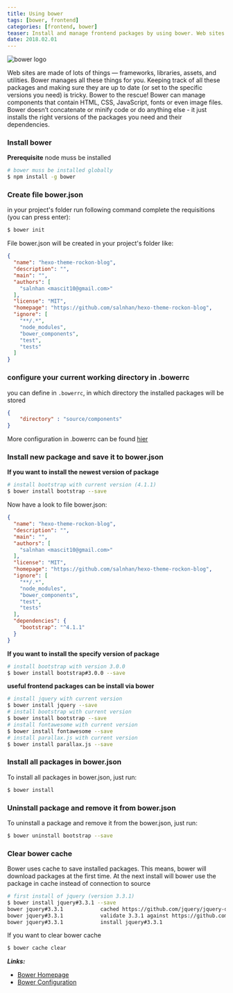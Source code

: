 ```yaml
---
title: Using bower
tags: [bower, frontend]
categories: [frontend, bower]
teaser: Install and manage frontend packages by using bower. Web sites are made of lots of things frameworks, libraries, assets, and utilities. Bower manages all these things for you.
date: 2018.02.01
---
```


![bower logo](https://bower.io/img/bower-logo.svg "Logo Bower")

Web sites are made of lots of things — frameworks, libraries, assets, and utilities. Bower manages all these things for you.
Keeping track of all these packages and making sure they are up to date (or set to the specific versions you need) is tricky. Bower to the rescue!
Bower can manage components that contain HTML, CSS, JavaScript, fonts or even image files. Bower doesn’t concatenate or minify code or do anything else - it just installs the right versions of the packages you need and their dependencies.


### Install bower

**Prerequisite**
 node muss be installed

```bash
# bower muss be installed globally
$ npm install -g bower
```

### Create file bower.json

in your project's folder run following command complete the requisitions (you can press enter):

```bash
$ bower init
```

File bower.json will be created in your project's folder like:

```json
{
  "name": "hexo-theme-rockon-blog",
  "description": "",
  "main": "",
  "authors": [
    "salnhan <mascit10@gmail.com>"
  ],
  "license": "MIT",
  "homepage": "https://github.com/salnhan/hexo-theme-rockon-blog",
  "ignore": [
    "**/.*",
    "node_modules",
    "bower_components",
    "test",
    "tests"
  ]
}
```

### configure your current working directory in .bowerrc

you can define in `.bowerrc`, in which directory the installed packages will be stored

```json
{
	"directory" : "source/components"
}
```

More configuration in .bowerrc can be found [hier](https://bower.io/docs/config/)

### Install new package and save it to bower.json

**If you want to install the newest version of package**

```bash
# install bootstrap with current version (4.1.1)
$ bower install bootstrap --save
```

Now have a look to file bower.json:

```json
{
  "name": "hexo-theme-rockon-blog",
  "description": "",
  "main": "",
  "authors": [
    "salnhan <mascit10@gmail.com>"
  ],
  "license": "MIT",
  "homepage": "https://github.com/salnhan/hexo-theme-rockon-blog",
  "ignore": [
    "**/.*",
    "node_modules",
    "bower_components",
    "test",
    "tests"
  ],
  "dependencies": {
    "bootstrap": "^4.1.1"
  }
}
```

**If you want to install the specify version of package**

```bash
# install bootstrap with version 3.0.0
$ bower install bootstrap#3.0.0 --save
```

**useful frontend packages can be install via bower**

```bash
# install jquery with current version
$ bower install jquery --save
# install bootstrap with current version
$ bower install bootstrap --save
# install fontawesome with current version
$ bower install fontawesome --save
# install parallax.js with current version
$ bower install parallax.js --save
```

### Install all packages in bower.json

To install all packages in bower.json, just run:

```bash
$ bower install
```

### Uninstall package and remove it from bower.json

To uninstall a package and remove it from the bower.json, just run:

```bash
$ bower uninstall bootstrap --save
```

### Clear bower cache

Bower uses cache to save installed packages. This means, bower will download packages at the first time. At the next install will bower use the package in cache instead of connection to source

```bash
# first install of jquery (version 3.3.1)
$ bower install jquery#3.3.1 --save
bower jquery#3.3.1            cached https://github.com/jquery/jquery-dist.git#3.3.1
bower jquery#3.3.1            validate 3.3.1 against https://github.com/jquery/jquery-dist.git#3.3.1
bower jquery#3.3.1            install jquery#3.3.1
```
If you want to clear bower cache

```bash
$ bower cache clear
```

***Links:***
* [Bower Homepage](https://bower.io/)
* [Bower Configuration](https://bower.io/)
